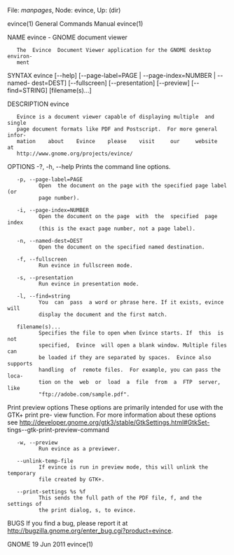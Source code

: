 File: *manpages*,  Node: evince,  Up: (dir)

evince(1)                   General Commands Manual                  evince(1)



NAME
       evince - GNOME document viewer

       The  Evince  Document Viewer application for the GNOME desktop environ-
       ment


SYNTAX
       evince  [--help]  [--page-label=PAGE |  --page-index=NUMBER |  --named-
       dest=DEST]  [--fullscreen] [--presentation] [--preview] [--find=STRING]
       [filename(s)...]

DESCRIPTION
       evince

       Evince is a document viewer capable of displaying multiple  and  single
       page document formats like PDF and Postscript.  For more general infor-
       mation    about    Evince    please    visit     our     website     at
       http://www.gnome.org/projects/evince/


OPTIONS
       -?, -h, --help
              Prints the command line options.

       -p, --page-label=PAGE
              Open  the document on the page with the specified page label (or
              page number).

       -i, --page-index=NUMBER
              Open the document on the page  with  the  specified  page  index
              (this is the exact page number, not a page label).

       -n, --named-dest=DEST
              Open the document on the specified named destination.

       -f, --fullscreen
              Run evince in fullscreen mode.

       -s, --presentation
              Run evince in presentation mode.

       -l, --find=string
              You  can  pass  a word or phrase here. If it exists, evince will
              display the document and the first match.

       filename(s)...
              Specifies the file to open when Evince starts. If  this  is  not
              specified,  Evince  will open a blank window. Multiple files can
              be loaded if they are separated by spaces.  Evince also supports
              handling  of  remote files.  For example, you can pass the loca-
              tion on the  web  or  load  a  file  from  a  FTP  server,  like
              "ftp://adobe.com/sample.pdf".


Print preview options
       These  options  are primarily intended for use with the GTK+ print pre-
       view  function.  For  more  information   about   these   options   see
       http://developer.gnome.org/gtk3/stable/GtkSettings.html#GtkSet-
       tings--gtk-print-preview-command

       -w, --preview
              Run evince as a previewer.

       --unlink-temp-file
              If evince is run in preview mode, this will unlink the temporary
              file created by GTK+.

       --print-settings %s %f
              This sends the full path of the PDF file, f, and the settings of
              the print dialog, s, to evince.


BUGS
       If     you     find     a     bug,     please     report     it      at
       http://bugzilla.gnome.org/enter_bug.cgi?product=evince.



GNOME                             19 Jun 2011                        evince(1)
